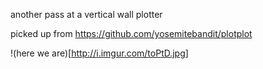 another pass at a vertical wall plotter

picked up from https://github.com/yosemitebandit/plotplot

!(here we are)[http://i.imgur.com/toPtD.jpg]
